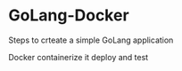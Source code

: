 # GoLang-Docker
Steps to crteate a simple GoLang application


Docker containerize it deploy and test

